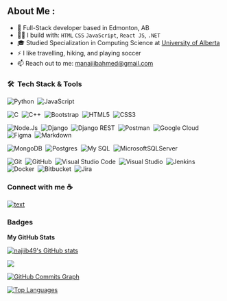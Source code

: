 

<!--
**najiib49/najiib49** is a ✨ _special_ ✨ repository because its `README.md` (this file) appears on your GitHub profile.

Here are some ideas to get you started:

- 🔭 I’m currently working on ...
- 🌱 I’m currently learning ...
- 👯 I’m looking to collaborate on ...
- 🤔 I’m looking for help with ...
- 💬 Ask me about ...
- 📫 How to reach me: ...
- 😄 Pronouns: ...
- ⚡ Fun fact: ...

Reference for badges: https://github.com/Ileriayo/markdown-badges
Reference profile: https://github.com/durgeshsamariya/awesome-github-profile-readme-templates/blob/master/templates/AdityaSunitKanoiProdileReadme.md?plain=1
-->
About Me :
---
- 💼 Full-Stack developer based in Edmonton, AB
- 👨‍💻 I build with: `HTML` `CSS` `JavaScript`, `React JS`, `.NET` 
- 🎓 Studied Specialization in Computing Science at [University of Alberta](https://www.ualberta.ca/index.html)
- ⚡ I like travelling, hiking, and playing soccer
- 📫 Reach out to me: manajiibahmed@gmail.com



### 🛠 &nbsp;Tech Stack & Tools


![Python](https://img.shields.io/badge/python-3670A0?style=for-the-badge&logo=python&logoColor=ffdd54)&nbsp;
![JavaScript](https://img.shields.io/badge/javascript-%23323330.svg?style=for-the-badge&logo=javascript&logoColor=%23F7DF1E)&nbsp;
<!--![Java](https://img.shields.io/badge/java-%23ED8B00.svg?style=for-the-badge&logo=java&logoColor=white)&nbsp;-->
![C](https://img.shields.io/badge/c-%2300599C.svg?style=for-the-badge&logo=c&logoColor=white)&nbsp;
![C++](https://img.shields.io/badge/c++-%2300599C.svg?style=for-the-badge&logo=c%2B%2B&logoColor=white)&nbsp;
![Bootstrap](https://img.shields.io/badge/bootstrap-%23563D7C.svg?style=for-the-badge&logo=bootstrap&logoColor=white)&nbsp;
![HTML5](https://img.shields.io/badge/html5-%23E34F26.svg?style=for-the-badge&logo=html5&logoColor=white)&nbsp;
![CSS3](https://img.shields.io/badge/css3-%231572B6.svg?style=for-the-badge&logo=css3&logoColor=white)&nbsp;
<!--![Apache Kafka](https://img.shields.io/badge/Apache%20Kafka-000?style=for-the-badge&logo=apachekafka)&nbsp; -->
<!-- ![Spring](https://img.shields.io/badge/spring-%236DB33F.svg?style=for-the-badge&logo=spring&logoColor=white)&nbsp;
![Vue.js](https://img.shields.io/badge/vuejs-%2335495e.svg?style=for-the-badge&logo=vuedotjs&logoColor=%234FC08D)&nbsp;
![Swagger](https://img.shields.io/badge/-Swagger-%23Clojure?style=for-the-badge&logo=swagger&logoColor=white)&nbsp; -->
![Node.Js](https://img.shields.io/badge/Node%20js-339933?style=for-the-badge&logo=nodedotjs&logoColor=white)&nbsp;
![Django](https://img.shields.io/badge/Django-092E20?style=for-the-badge&logo=django&logoColor=green)&nbsp;
![Django REST](https://img.shields.io/badge/django%20rest-ff1709?style=for-the-badge&logo=django&logoColor=white)&nbsp;
![Postman](https://img.shields.io/badge/Postman-FF6C37?style=for-the-badge&logo=postman&logoColor=white)&nbsp;
![Google Cloud](https://img.shields.io/badge/GoogleCloud-%234285F4.svg?style=for-the-badge&logo=google-cloud&logoColor=white)&nbsp;
![Figma](https://img.shields.io/badge/figma-%23F24E1E.svg?style=for-the-badge&logo=figma&logoColor=white)&nbsp;
![Markdown](https://img.shields.io/badge/markdown-%23000000.svg?style=for-the-badge&logo=markdown&logoColor=white)&nbsp;

![MongoDB](https://img.shields.io/badge/MongoDB-%234ea94b.svg?style=for-the-badge&logo=mongodb&logoColor=white)&nbsp;
![Postgres](https://img.shields.io/badge/postgres-%23316192.svg?style=for-the-badge&logo=postgresql&logoColor=white)&nbsp;
![My SQL](https://img.shields.io/badge/MySQL-005C84?style=for-the-badge&logo=mysql&logoColor=white)&nbsp;
![MicrosoftSQLServer](https://img.shields.io/badge/Microsoft%20SQL%20Server-CC2927?style=for-the-badge&logo=microsoft%20sql%20server&logoColor=white)&nbsp;

![Git](https://img.shields.io/badge/git-%23F05033.svg?style=for-the-badge&logo=git&logoColor=white)&nbsp;
![GitHub](https://img.shields.io/badge/github-%23121011.svg?style=for-the-badge&logo=github&logoColor=white)&nbsp;
![Visual Studio Code](https://img.shields.io/badge/Visual%20Studio%20Code-0078d7.svg?style=for-the-badge&logo=visual-studio-code&logoColor=white)&nbsp;
![Visual Studio](https://img.shields.io/badge/Visual_Studio-5C2D91?style=for-the-badge&logo=visual%20studio&logoColor=white)&nbsp;
![Jenkins](https://img.shields.io/badge/jenkins-%232C5263.svg?style=for-the-badge&logo=jenkins&logoColor=white)
![Docker](https://img.shields.io/badge/docker-%230db7ed.svg?style=for-the-badge&logo=docker&logoColor=white)&nbsp;
![Bitbucket](https://img.shields.io/badge/bitbucket-%230047B3.svg?style=for-the-badge&logo=bitbucket&logoColor=white)&nbsp;
![Jira](https://img.shields.io/badge/jira-%230A0FFF.svg?style=for-the-badge&logo=jira&logoColor=white)&nbsp;
<!---![Confluence](https://img.shields.io/badge/confluence-%23172BF4.svg?style=for-the-badge&logo=confluence&logoColor=white)&nbsp;-->
<!--![Eclipse](https://img.shields.io/badge/Eclipse-FE7A16.svg?style=for-the-badge&logo=Eclipse&logoColor=white)&nbsp; -->
<!--![Notion](https://img.shields.io/badge/Notion-%23000000.svg?style=for-the-badge&logo=notion&logoColor=white)&nbsp; -->
<!--![Adobe](https://img.shields.io/badge/adobe-%23FF0000.svg?style=for-the-badge&logo=adobe&logoColor=white)&nbsp; -->


### Connect with me ☕ 

[![text](https://img.shields.io/badge/LinkedIn-0077B5?style=for-the-badge&logo=linkedin&logoColor=white)](https://www.linkedin.com/in/mohamed-ahmed-581b94bb/)

### Badges

<b>My GitHub Stats</b>

<a href="http://www.github.com/najiib49"><img src="https://github-readme-stats.vercel.app/api?username=najiib49&show_icons=true&hide=&count_private=true&title_color=0891b2&text_color=ffffff&icon_color=0891b2&bg_color=1c1917&hide_border=true&show_icons=true" alt="najiib49's GitHub stats" /></a>

<a href="http://www.github.com/najiib49"><img src="https://github-readme-streak-stats.herokuapp.com/?user=najiib49&stroke=ffffff&background=1c1917&ring=0891b2&fire=0891b2&currStreakNum=ffffff&currStreakLabel=0891b2&sideNums=ffffff&sideLabels=ffffff&dates=ffffff&hide_border=true" /></a>

<a href="http://www.github.com/najiib49"><img src="https://github-readme-activity-graph.cyclic.app/graph?username=najiib49&bg_color=1c1917&color=ffffff&line=0891b2&point=ffffff&area_color=1c1917&area=true&hide_border=true&custom_title=GitHub%20Commits%20Graph" alt="GitHub Commits Graph" /></a>

<a href="https://github.com/najiib49" align="left"><img src="https://github-readme-stats.vercel.app/api/top-langs/?username=najiib49&langs_count=10&title_color=0891b2&text_color=ffffff&icon_color=0891b2&bg_color=1c1917&hide_border=true&locale=en&custom_title=Top%20%Languages" alt="Top Languages" /></a>
